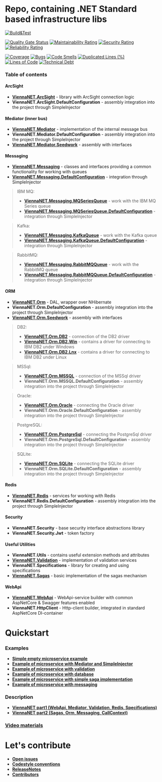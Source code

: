 # Repo, containing .NET Standard based infrastructure libs

[![Build&Test](https://github.com/Raiffeisen-DGTL/ViennaNET/workflows/Build&Test/badge.svg?branch=master)](https://github.com/Raiffeisen-DGTL/ViennaNET/actions?query=workflow%3ABuild%26Test)

[![Quality Gate Status](https://sonarcloud.io/api/project_badges/measure?project=Raiffeisen-DGTL_ViennaNET&metric=alert_status)](https://sonarcloud.io/dashboard?id=Raiffeisen-DGTL_ViennaNET)     [![Maintainability Rating](https://sonarcloud.io/api/project_badges/measure?project=Raiffeisen-DGTL_ViennaNET&metric=sqale_rating)](https://sonarcloud.io/dashboard?id=Raiffeisen-DGTL_ViennaNET)     [![Security Rating](https://sonarcloud.io/api/project_badges/measure?project=Raiffeisen-DGTL_ViennaNET&metric=security_rating)](https://sonarcloud.io/dashboard?id=Raiffeisen-DGTL_ViennaNET)     [![Reliability Rating](https://sonarcloud.io/api/project_badges/measure?project=Raiffeisen-DGTL_ViennaNET&metric=reliability_rating)](https://sonarcloud.io/dashboard?id=Raiffeisen-DGTL_ViennaNET)

[![Coverage](https://sonarcloud.io/api/project_badges/measure?project=Raiffeisen-DGTL_ViennaNET&metric=coverage)](https://sonarcloud.io/dashboard?id=Raiffeisen-DGTL_ViennaNET)     [![Bugs](https://sonarcloud.io/api/project_badges/measure?project=Raiffeisen-DGTL_ViennaNET&metric=bugs)](https://sonarcloud.io/dashboard?id=Raiffeisen-DGTL_ViennaNET)     [![Code Smells](https://sonarcloud.io/api/project_badges/measure?project=Raiffeisen-DGTL_ViennaNET&metric=code_smells)](https://sonarcloud.io/dashboard?id=Raiffeisen-DGTL_ViennaNET)     [![Duplicated Lines (%)](https://sonarcloud.io/api/project_badges/measure?project=Raiffeisen-DGTL_ViennaNET&metric=duplicated_lines_density)](https://sonarcloud.io/dashboard?id=Raiffeisen-DGTL_ViennaNET)     [![Lines of Code](https://sonarcloud.io/api/project_badges/measure?project=Raiffeisen-DGTL_ViennaNET&metric=ncloc)](https://sonarcloud.io/dashboard?id=Raiffeisen-DGTL_ViennaNET)     [![Technical Debt](https://sonarcloud.io/api/project_badges/measure?project=Raiffeisen-DGTL_ViennaNET&metric=sqale_index)](https://sonarcloud.io/dashboard?id=Raiffeisen-DGTL_ViennaNET)


### Table of contents

#### ArcSight
*  [**ViennaNET.ArcSight**](ViennaNET.ArcSight) - library with ArcSight connection logic
*  **ViennaNET.ArcSight.DefaultConfiguration** - assembly integration into the project through SimpleInjector

#### Mediator (inner bus)
*  [**ViennaNET.Mediator**](ViennaNET.Mediator) - implementation of the internal message bus
*  **ViennaNET.Mediator.DefaultConfiguration** - assembly integration into the project through SimpleInjector
*  [**ViennaNET.Mediator.Seedwork**](ViennaNET.Mediator.Seedwork) - assembly with interfaces

#### Messaging
*  [**ViennaNET.Messaging**](ViennaNET.Messaging) - classes and interfaces providing a common functionality for working with queues
*  [**ViennaNET.Messaging.DefaultConfiguration**](ViennaNET.Messaging.DefaultConfiguration) - integration through SimpleInjector

> IBM MQ:
> *  [**ViennaNET.Messaging.MQSeriesQueue**](ViennaNET.Messaging.MQSeriesQueue) - work with the IBM MQ Series queue
> *  [**ViennaNET.Messaging.MQSeriesQueue.DefaultConfiguration**](ViennaNET.Messaging.MQSeriesQueue.DefaultConfiguration) - integration through SimpleInjector

> Kafka:
> *  [**ViennaNET.Messaging.KafkaQueue**](ViennaNET.Messaging.KafkaQueue) - work with the Kafka queue
> *  [**ViennaNET.Messaging.KafkaQueue.DefaultConfiguration**](ViennaNET.Messaging.KafkaQueue.DefaultConfiguration) - integration through SimpleInjector

> RabbitMQ:
> *  [**ViennaNET.Messaging.RabbitMQQueue**](ViennaNET.Messaging.RabbitMQQueue) - work with the RabbitMQ queue
> *  [**ViennaNET.Messaging.RabbitMQQueue.DefaultConfiguration**](ViennaNET.Messaging.RabbitMQQueue.DefaultConfiguration) - integration through SimpleInjector

#### ORM
*  [**ViennaNET.Orm**](ViennaNET.Orm) - DAL, wrapper over NHibernate
*  **ViennaNET.Orm.DefaultConfiguration** - assembly integration into the project through SimpleInjector
*  [**ViennaNET.Orm.Seedwork**](ViennaNET.Orm.Seedwork) - assembly with interfaces

> DB2:
> *  [**ViennaNET.Orm.DB2**](ViennaNET.Orm.DB2) - connection of the DB2 driver
> *  [**ViennaNET.Orm.DB2.Win**](ViennaNET.Orm.DB2.Win.DefaultConfiguration) - contains a driver for connecting to IBM DB2 under Windows
> *  [**ViennaNET.Orm.DB2.Lnx**](ViennaNET.Orm.DB2.Lnx.DefaultConfiguration) - contains a driver for connecting to IBM DB2 under Linux

> MSSql:
> *  [**ViennaNET.Orm.MSSQL**](ViennaNET.Orm.MSSQL) - connection of the MSSql driver
> *  **ViennaNET.Orm.MSSQL.DefaultConfiguration** - assembly integration into the project through SimpleInjector

> Oracle:
> *  [**ViennaNET.Orm.Oracle**](ViennaNET.Orm.Oracle) - connecting the Oracle driver
> *  **ViennaNET.Orm.Oracle.DefaultConfiguration** - assembly integration into the project through SimpleInjector

> PostgreSQL:
> *  [**ViennaNET.Orm.PostgreSql**](ViennaNET.Orm.PostgreSql) - connecting the PostgreSql driver
> *  **ViennaNET.Orm.PostgreSql.DefaultConfiguration** - assembly integration into the project through SimpleInjector

> SQLite:
> *  [**ViennaNET.Orm.SQLite**](ViennaNET.Orm.SQLite) - connecting the SQLite driver
> *  **ViennaNET.Orm.SQLite.DefaultConfiguration** - assembly integration into the project through SimpleInjector

#### Redis
*  [**ViennaNET.Redis**](ViennaNET.Redis) - services for working with Redis
*  **ViennaNET.Redis.DefaultConfiguration** - assembly integration into the project through SimpleInjector

#### Security
* **ViennaNET.Security** - base security interface abstractions library
* **ViennaNET.Security.Jwt** - token factory 

#### Useful Utilities
* **ViennaNET.Utils** - contains useful extension methods and attributes
* [**ViennaNET.Validation**](ViennaNET.Validation) - implementation of validation services
* **ViennaNET.Specifications** - library for creating and using specifications
* [**ViennaNET.Sagas**](ViennaNET.Sagas) - basic implementation of the sagas mechanism

#### WebApi
*  [**ViennaNET.WebApi**](ViennaNET.WebApi) - WebApi-service builder with common AspNetCore & Swagger features enabled
*  **ViennaNET.HttpClient** - Http-client builder, integrated in standard AspNetCore DI-container


# Quickstart

### Examples
* [**Simple empty microservice example**](Examples/1-empty-service)
* [**Example of microservice with Mediator and SimpleInjector**](Examples/2-mediator)
* [**Example of microservice with validation**](Examples/3-validation)
* [**Example of microservice with database**](Examples/4-orm)
* [**Example of microservice with simple saga implementation**](Examples/5-saga)
* [**Example of microservice with messaging**](Examples/6-messaging)

### Description
* [**ViennaNET part1 (WebApi, Mediator, Validation, Redis, Specifications)**](https://habr.com/ru/company/raiffeisenbank/blog/494830/)
* [**ViennaNET part2 (Sagas, Orm, Messaging, CallContext)**](https://habr.com/ru/company/raiffeisenbank/blog/516540/)

### [Video materials](https://github.com/Raiffeisen-DGTL/ViennaNET/wiki/Video-materials)


# Let's contribute

* [**Open issues**](https://github.com/Raiffeisen-DGTL/ViennaNET/issues)
* [**Codestyle conventions**](https://github.com/Raiffeisen-DGTL/ViennaNET/wiki/Codestyle-conventions)
* [**ReleaseNotes**](ReleaseNotes.md)
* [**Contributors**](https://github.com/Raiffeisen-DGTL/ViennaNET/wiki/Contributors)
